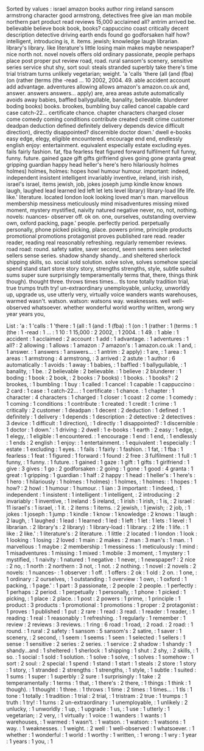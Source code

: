 Sorted by values :
israel amazon books author ring ireland sansom armstrong character good armstrong, detectives free give ian man mobile northern part product read reviews 15,000 acclaimed all? antrim arrived be. believable believe book book, books? cappuccino coast critically decent description detective driving earth ends found go godforsaken half how? intelligent, introducing is, it. items. jewish; knowledge laugh librarian. library's library. like literature's little losing main makes maybe newspaper? nice north not. novel novels offers old ordinary passionate, people perhaps place post proper put review road, road. rural sansom's scenery, sensitive series service shut shy, sort soul: steals stranded superbly take there's time trial tristram turns unlikely vegetarian; weight. 'a 'calls 'there (all (and (fba) (on (rather (terms (the -read ... 10 2002, 2004. 49. able accident account add advantage. adventures allowing allows amazon's amazon.co.uk and, answer. answers answers... apply) are, area areas astute automatically avoids away babies, baffled ballygullable, banality, believable. blunderer boding books) books. brookes, bumbling buy called cancel capable card case catch-22... certificate chance. chapter characters charged closer come comedy coming conditions contribute created credit crime customer deadpan deduction defined definitely delivery depends device difficult direction), directly disappointed? discernible doctor down.' dwell e-books easy edge, elegy, eligible encountered. encourage end end, endlessly english enjoy: entertainment. equivalent especially estate excluding eyes. fails fairly fashion. fat, fba fearless feat figured forward fulfilment full funny, funny. future. gained gaze gift gifts girlfriend gives going gone granta great gripping guardian happy head heller's here's hero hilariously holmes holmes) holmes, holmes: hopes howl humour humour. important: indeed, independent insistent intelligent invariably inventive, ireland, irish irish, israel's israel, items jewish, job, jokes joseph jump kindle know knows laugh, laughed lead learned led left let lets level library) library-load life life. like.' literature. located london look looking loved man's man. marvellous membership messiness meticulously mind misadventures missing mixed moment, mystery mystified, naivity natured negative never, no, not, nothing. novels: nuances- observer off. ok on. one, ourselves, outstanding overview own, oxford packing, page.' people. perfectly period. perpetually personally, phone picked picking, place. powers prime, principle products promotional promotions protagonist proves published rare read. reader reader, reading real reasonably refreshing. regularly remember reviews. road road: round. safety satire, saver second, seem seems seen selected sellers sense series. shadow shandy shandy...and sheltered sherlock shipping skills, so. social sold solution. solve solve, solves somehow special spend stand start store story story, strengths strengths, style, subtle suited sums super sure surprisingly temperamentally terms that, there, things think though). thought three. throws times times... tls tone totally tradition trial, true trumps truth try! un-extraordinary unemployable, unlucky, unworldly up, upgrade us, use utterly very, virtually voice wanders wants warehouses, warmed wasn't. watson. watson: watsons way. weaknesses. well well-observed whatsoever. whether wonderful world worthy written, wrong wry year years you, 

List :
'a : 1
'calls : 1
'there : 1
(all : 1
(and : 1
(fba) : 1
(on : 1
(rather : 1
(terms : 1
(the : 1
-read : 1
... : 1
10 : 1
15,000 : 2
2002, : 1
2004. : 1
49. : 1
able : 1
accident : 1
acclaimed : 2
account : 1
add : 1
advantage. : 1
adventures : 1
all? : 2
allowing : 1
allows : 1
amazon : 7
amazon's : 1
amazon.co.uk : 1
and, : 1
answer. : 1
answers : 1
answers... : 1
antrim : 2
apply) : 1
are, : 1
area : 1
areas : 1
armstrong : 4
armstrong, : 3
arrived : 2
astute : 1
author : 6
automatically : 1
avoids : 1
away : 1
babies, : 1
baffled : 1
ballygullable, : 1
banality, : 1
be. : 2
believable : 2
believable. : 1
believe : 2
blunderer : 1
boding : 1
book : 2
book, : 2
books : 7
books) : 1
books. : 1
books? : 2
brookes, : 1
bumbling : 1
buy : 1
called : 1
cancel : 1
capable : 1
cappuccino : 2
card : 1
case : 1
catch-22... : 1
certificate : 1
chance. : 1
chapter : 1
character : 4
characters : 1
charged : 1
closer : 1
coast : 2
come : 1
comedy : 1
coming : 1
conditions : 1
contribute : 1
created : 1
credit : 1
crime : 1
critically : 2
customer : 1
deadpan : 1
decent : 2
deduction : 1
defined : 1
definitely : 1
delivery : 1
depends : 1
description : 2
detective : 2
detectives : 3
device : 1
difficult : 1
direction), : 1
directly : 1
disappointed? : 1
discernible : 1
doctor : 1
down.' : 1
driving : 2
dwell : 1
e-books : 1
earth : 2
easy : 1
edge, : 1
elegy, : 1
eligible : 1
encountered. : 1
encourage : 1
end : 1
end, : 1
endlessly : 1
ends : 2
english : 1
enjoy: : 1
entertainment. : 1
equivalent : 1
especially : 1
estate : 1
excluding : 1
eyes. : 1
fails : 1
fairly : 1
fashion. : 1
fat, : 1
fba : 1
fearless : 1
feat : 1
figured : 1
forward : 1
found : 2
free : 3
fulfilment : 1
full : 1
funny, : 1
funny. : 1
future. : 1
gained : 1
gaze : 1
gift : 1
gifts : 1
girlfriend : 1
give : 3
gives : 1
go : 2
godforsaken : 2
going : 1
gone : 1
good : 4
granta : 1
great : 1
gripping : 1
guardian : 1
half : 2
happy : 1
head : 1
heller's : 1
here's : 1
hero : 1
hilariously : 1
holmes : 1
holmes) : 1
holmes, : 1
holmes: : 1
hopes : 1
how? : 2
howl : 1
humour : 1
humour. : 1
ian : 3
important: : 1
indeed, : 1
independent : 1
insistent : 1
intelligent : 1
intelligent, : 2
introducing : 2
invariably : 1
inventive, : 1
ireland : 5
ireland, : 1
irish : 1
irish, : 1
is, : 2
israel : 11
israel's : 1
israel, : 1
it. : 2
items : 1
items. : 2
jewish, : 1
jewish; : 2
job, : 1
jokes : 1
joseph : 1
jump : 1
kindle : 1
know : 1
knowledge : 2
knows : 1
laugh : 2
laugh, : 1
laughed : 1
lead : 1
learned : 1
led : 1
left : 1
let : 1
lets : 1
level : 1
librarian. : 2
library's : 2
library) : 1
library-load : 1
library. : 2
life : 1
life. : 1
like : 2
like.' : 1
literature's : 2
literature. : 1
little : 2
located : 1
london : 1
look : 1
looking : 1
losing : 2
loved : 1
main : 2
makes : 2
man : 3
man's : 1
man. : 1
marvellous : 1
maybe : 2
membership : 1
messiness : 1
meticulously : 1
mind : 1
misadventures : 1
missing : 1
mixed : 1
mobile : 3
moment, : 1
mystery : 1
mystified, : 1
naivity : 1
natured : 1
negative : 1
never, : 1
newspaper? : 2
nice : 2
no, : 1
north : 2
northern : 3
not, : 1
not. : 2
nothing. : 1
novel : 2
novels : 2
novels: : 1
nuances- : 1
observer : 1
off. : 1
offers : 2
ok : 1
old : 2
on. : 1
one, : 1
ordinary : 2
ourselves, : 1
outstanding : 1
overview : 1
own, : 1
oxford : 1
packing, : 1
page.' : 1
part : 3
passionate, : 2
people : 2
people. : 1
perfectly : 1
perhaps : 2
period. : 1
perpetually : 1
personally, : 1
phone : 1
picked : 1
picking, : 1
place : 2
place. : 1
post : 2
powers : 1
prime, : 1
principle : 1
product : 3
products : 1
promotional : 1
promotions : 1
proper : 2
protagonist : 1
proves : 1
published : 1
put : 2
rare : 1
read : 3
read. : 1
reader : 1
reader, : 1
reading : 1
real : 1
reasonably : 1
refreshing. : 1
regularly : 1
remember : 1
review : 2
reviews : 3
reviews. : 1
ring : 6
road : 1
road, : 2
road. : 2
road: : 1
round. : 1
rural : 2
safety : 1
sansom : 5
sansom's : 2
satire, : 1
saver : 1
scenery, : 2
second, : 1
seem : 1
seems : 1
seen : 1
selected : 1
sellers : 1
sense : 1
sensitive : 2
series : 2
series. : 1
service : 2
shadow : 1
shandy : 1
shandy...and : 1
sheltered : 1
sherlock : 1
shipping : 1
shut : 2
shy, : 2
skills, : 1
so. : 1
social : 1
sold : 1
solution. : 1
solve : 1
solve, : 1
solves : 1
somehow : 1
sort : 2
soul: : 2
special : 1
spend : 1
stand : 1
start : 1
steals : 2
store : 1
story : 1
story, : 1
stranded : 2
strengths : 1
strengths, : 1
style, : 1
subtle : 1
suited : 1
sums : 1
super : 1
superbly : 2
sure : 1
surprisingly : 1
take : 2
temperamentally : 1
terms : 1
that, : 1
there's : 2
there, : 1
things : 1
think : 1
though). : 1
thought : 1
three. : 1
throws : 1
time : 2
times : 1
times... : 1
tls : 1
tone : 1
totally : 1
tradition : 1
trial : 2
trial, : 1
tristram : 2
true : 1
trumps : 1
truth : 1
try! : 1
turns : 2
un-extraordinary : 1
unemployable, : 1
unlikely : 2
unlucky, : 1
unworldly : 1
up, : 1
upgrade : 1
us, : 1
use : 1
utterly : 1
vegetarian; : 2
very, : 1
virtually : 1
voice : 1
wanders : 1
wants : 1
warehouses, : 1
warmed : 1
wasn't. : 1
watson. : 1
watson: : 1
watsons : 1
way. : 1
weaknesses. : 1
weight. : 2
well : 1
well-observed : 1
whatsoever. : 1
whether : 1
wonderful : 1
world : 1
worthy : 1
written, : 1
wrong : 1
wry : 1
year : 1
years : 1
you, : 1
